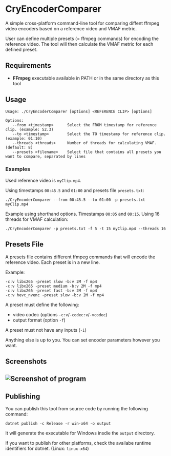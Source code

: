 # CryEncoderComparer
A simple cross-platform command-line tool for comparing diffent ffmpeg video encoders based on a reference video and VMAF metric. 

User can define multiple presets (= ffmpeg commands) for encoding the reference video. The tool will then calculate the VMAF metric for each defined preset. 


## Requirements
- **FFmpeg** executable available in PATH or in the same directory as this tool


## Usage
```
Usage: ./CryEncoderComparer [options] <REFERENCE CLIP> [options]

Options:
   --from <timestamp>      Select the FROM timestamp for reference clip. (example: 52.3)
   --to <timestamp>        Select the TO timestamp for reference clip. (example: 01:10)
   --threads <threads>     Number of threads for calculating VMAF. (default: 8)
   --presets <filename>    Select file that contains all presets you want to compare, separated by lines
```

### Examples
Used reference video is `myClip.mp4`.

Using timestamps `00:45.5` and `01:00` and presets file `presets.txt`:
```
./CryEncoderComparer --from 00:45.5 --to 01:00 -p presets.txt myClip.mp4
```

Example using shorthand options. Timestamps `00:05` and `00:15`. Using 16 threads for VMAF calculation:
```
./CryEncoderComparer -p presets.txt -f 5 -t 15 myClip.mp4 --threads 16
```

## Presets File
A presets file contains different ffmpeg commands that will encode the reference video. Each preset is in a new line.

Example:
```
-c:v libx265 -preset slow -b:v 2M -f mp4
-c:v libx265 -preset medium -b:v 2M -f mp4
-c:v libx265 -preset fast -b:v 2M -f mp4
-c:v hevc_nvenc -preset slow -b:v 2M -f mp4
```
A preset must define the following:
- video codec (options `-c:v`/`-codec:v`/`-vcodec`)
- output format (option `-f`)

A preset must not have any inputs (`-i`)

Anything else is up to you. You can set encoder parameters however you want.

## Screenshots
![Screenshot of program](https://assets.cryshana.me/7TgTRF0UwJyR.png)
---


## Publishing
You can publish this tool from source code by running the following command:
```
dotnet publish -c Release -r win-x64 -o output
``` 
It will generate the executable for Windows insdie the `output` directory.

If you want to publish for other platforms, check the availabe runtime identifiers for dotnet.
(Linux: `linux-x64`)
